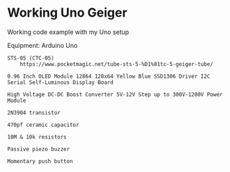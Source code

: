 # Working Uno Geiger
 Working code example with my Uno setup

Equipment:
    Arduino Uno

    STS-05 (CTC-05)
        https://www.pocketmagic.net/tube-sts-5-%D1%81tc-5-geiger-tube/

    0.96 Inch OLED Module 12864 128x64 Yellow Blue SSD1306 Driver I2C Serial Self-Luminous Display Board

    High Voltage DC-DC Boost Converter 5V-12V Step up to 300V-1200V Power Module

    2N3904 transistor

    470pf ceramic capacitor

    10M & 10k resistors

    Passive piezo buzzer

    Momentary push button